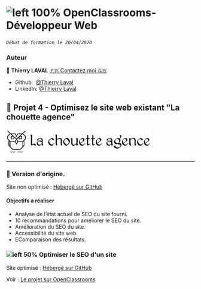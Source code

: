 # ![left 100%](images/Logo_OpenClassrooms.png) OpenClassrooms-Développeur Web
_`Début de formation le 20/04/2020`_

### Auteur

👤 **Thierry LAVAL** [🇫🇷 Contactez moi 🇬🇧](<thierrylaval@gmx.com>) 

* Github:  [@Thierry Laval](https://github.com/thierry-laval)
* LinkedIn: [@Thierry Laval](https://www.linkedin.com/in/thierry-laval)

## 📎 Projet 4 - Optimisez le site web existant "La chouette agence"
![left 100%](./img/la-chouette-agence.png)
***

### 🔨 Version d'origine.

Site non optimisé : [Hébergé sur GitHub](hhttps://thierry-laval.github.io/la-chouette-agence-v1/ "Cliquez pour voir le site")

#### Objectifs à réaliser
* Analyse de l’état actuel de SEO du site fourni.
* 10 recommandations pour améliorer le SEO du site.
* Amélioration du SEO du site.
* Accessibilité du site web.
* EComparaison des résultats.

### ![left 50%](images/icons8.png) Optimiser le SEO d'un site

Site optimisé : [Hébergé sur GitHub](https://thierry-laval.github.io/la-chouette-agence/ "Cliquez pour voir le site")

Voir : [Le projet sur OpenClassrooms](https://openclassrooms.com/fr/paths/185/projects/638/assignment "Cliquez pour voir le projet")
